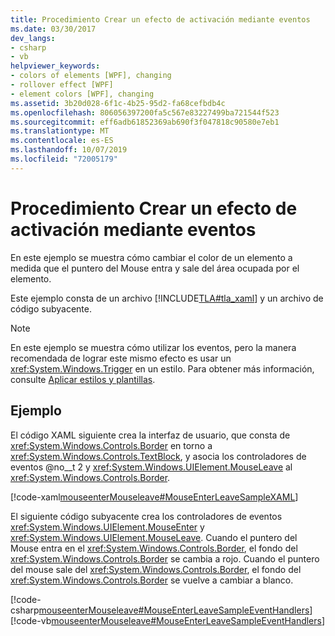 ```yaml
---
title: Procedimiento Crear un efecto de activación mediante eventos
ms.date: 03/30/2017
dev_langs:
- csharp
- vb
helpviewer_keywords:
- colors of elements [WPF], changing
- rollover effect [WPF]
- element colors [WPF], changing
ms.assetid: 3b20d028-6f1c-4b25-95d2-fa68cefbdb4c
ms.openlocfilehash: 806056397200fa5c567e83227499ba721544f523
ms.sourcegitcommit: eff6adb61852369ab690f3f047818c90580e7eb1
ms.translationtype: MT
ms.contentlocale: es-ES
ms.lasthandoff: 10/07/2019
ms.locfileid: "72005179"
---
```

# <a name="how-to-create-a-rollover-effect-using-events"></a>Procedimiento Crear un efecto de activación mediante eventos
En este ejemplo se muestra cómo cambiar el color de un elemento a medida que el puntero del Mouse entra y sale del área ocupada por el elemento.  
  
 Este ejemplo consta de un archivo [!INCLUDE[TLA#tla_xaml](../../../../includes/tlasharptla-xaml-md.md)] y un archivo de código subyacente.  
  
> [!NOTE]
> En este ejemplo se muestra cómo utilizar los eventos, pero la manera recomendada de lograr este mismo efecto es usar un <xref:System.Windows.Trigger> en un estilo. Para obtener más información, consulte [Aplicar estilos y plantillas](../controls/styling-and-templating.md).  
  
## <a name="example"></a>Ejemplo  
 El código XAML siguiente crea la interfaz de usuario, que consta de <xref:System.Windows.Controls.Border> en torno a <xref:System.Windows.Controls.TextBlock>, y asocia los controladores de eventos @no__t 2 y <xref:System.Windows.UIElement.MouseLeave> al <xref:System.Windows.Controls.Border>.  
  
 [!code-xaml[mouseenterMouseleave#MouseEnterLeaveSampleXAML](~/samples/snippets/csharp/VS_Snippets_Wpf/mouseenterMouseleave/CSharp/Window1.xaml#mouseenterleavesamplexaml)]  
  
 El siguiente código subyacente crea los controladores de eventos <xref:System.Windows.UIElement.MouseEnter> y <xref:System.Windows.UIElement.MouseLeave>.  Cuando el puntero del Mouse entra en el <xref:System.Windows.Controls.Border>, el fondo del <xref:System.Windows.Controls.Border> se cambia a rojo.  Cuando el puntero del mouse sale del <xref:System.Windows.Controls.Border>, el fondo del <xref:System.Windows.Controls.Border> se vuelve a cambiar a blanco.  
  
 [!code-csharp[mouseenterMouseleave#MouseEnterLeaveSampleEventHandlers](~/samples/snippets/csharp/VS_Snippets_Wpf/mouseenterMouseleave/CSharp/Window1.xaml.cs#mouseenterleavesampleeventhandlers)]
 [!code-vb[mouseenterMouseleave#MouseEnterLeaveSampleEventHandlers](~/samples/snippets/visualbasic/VS_Snippets_Wpf/mouseenterMouseleave/VisualBasic/Window1.xaml.vb#mouseenterleavesampleeventhandlers)]
